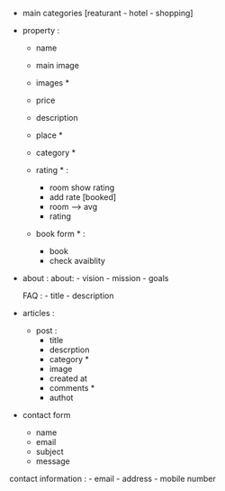 - main categories [reaturant - hotel - shopping]

- property : 
    - name
    - main image 
    - images * 
    - price 
    - description
    - place * 
    - category *

    - rating * :
        - room show rating 
        - add rate [booked]
        - room --> avg
        - rating 
    
    - book form * :
        - book 
        - check avaiblity



- about : 
    about:
        - vision
        - mission 
        - goals 

    FAQ :
        - title
        - description 


- articles : 
    - post : 
        - title
        - descrption 
        - category *
        - image
        - created at
        - comments *
        - authot


- contact form 
    - name
    - email 
    - subject 
    - message

contact information : 
    - email 
    - address
    - mobile number